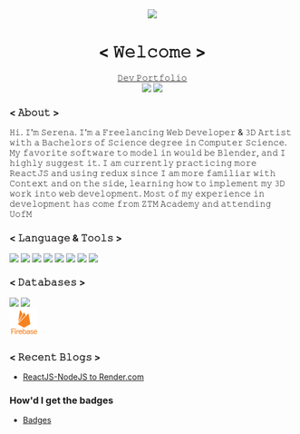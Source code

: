 <div align="center">
  <img src="https://media.giphy.com/media/wwg1suUiTbCY8H8vIA/giphy-downsized-large.gif" width="200"/>
  <h1>< 𝚆𝚎𝚕𝚌𝚘𝚖𝚎 ></h1>
  
  <a href="https://devserena.herokuapp.com/">𝙳𝚎𝚟 𝙿𝚘𝚛𝚝𝚏𝚘𝚕𝚒𝚘</a><br/>
  <a href="https://www.linkedin.com/in/sdean00/"><img src="https://img.shields.io/badge/LinkedIn-0077B5?style=for-the-badge&logo=linkedin&logoColor=white"/></a>
  <a href="https://twitter.com/pixelRena"><img src="https://img.shields.io/badge/Twitter-1DA1F2?style=for-the-badge&logo=twitter&logoColor=white"/></a>
</div>

### < 𝙰𝚋𝚘𝚞𝚝 >
𝙷𝚒. 𝙸'𝚖 𝚂𝚎𝚛𝚎𝚗𝚊. 𝙸'𝚖 𝚊 𝙵𝚛𝚎𝚎𝚕𝚊𝚗𝚌𝚒𝚗𝚐 𝚆𝚎𝚋 𝙳𝚎𝚟𝚎𝚕𝚘𝚙𝚎𝚛 & 𝟹𝙳 𝙰𝚛𝚝𝚒𝚜𝚝 𝚠𝚒𝚝𝚑 𝚊 𝙱𝚊𝚌𝚑𝚎𝚕𝚘𝚛𝚜 𝚘𝚏 𝚂𝚌𝚒𝚎𝚗𝚌𝚎 𝚍𝚎𝚐𝚛𝚎𝚎 𝚒𝚗 𝙲𝚘𝚖𝚙𝚞𝚝𝚎𝚛 𝚂𝚌𝚒𝚎𝚗𝚌𝚎. 𝙼𝚢 𝚏𝚊𝚟𝚘𝚛𝚒𝚝𝚎 𝚜𝚘𝚏𝚝𝚠𝚊𝚛𝚎 𝚝𝚘 𝚖𝚘𝚍𝚎𝚕 𝚒𝚗 𝚠𝚘𝚞𝚕𝚍 𝚋𝚎 𝙱𝚕𝚎𝚗𝚍𝚎𝚛, 𝚊𝚗𝚍 𝙸 𝚑𝚒𝚐𝚑𝚕𝚢 𝚜𝚞𝚐𝚐𝚎𝚜𝚝 𝚒𝚝. 𝙸 𝚊𝚖 𝚌𝚞𝚛𝚛𝚎𝚗𝚝𝚕𝚢 𝚙𝚛𝚊𝚌𝚝𝚒𝚌𝚒𝚗𝚐 𝚖𝚘𝚛𝚎 𝚁𝚎𝚊𝚌𝚝𝙹𝚂 𝚊𝚗𝚍 𝚞𝚜𝚒𝚗𝚐 𝚛𝚎𝚍𝚞𝚡 𝚜𝚒𝚗𝚌𝚎 𝙸 𝚊𝚖 𝚖𝚘𝚛𝚎 𝚏𝚊𝚖𝚒𝚕𝚒𝚊𝚛 𝚠𝚒𝚝𝚑 𝙲𝚘𝚗𝚝𝚎𝚡𝚝 𝚊𝚗𝚍 𝚘𝚗 𝚝𝚑𝚎 𝚜𝚒𝚍𝚎, 𝚕𝚎𝚊𝚛𝚗𝚒𝚗𝚐 𝚑𝚘𝚠 𝚝𝚘 𝚒𝚖𝚙𝚕𝚎𝚖𝚎𝚗𝚝 𝚖𝚢 𝟹𝙳 𝚠𝚘𝚛𝚔 𝚒𝚗𝚝𝚘 𝚠𝚎𝚋 𝚍𝚎𝚟𝚎𝚕𝚘𝚙𝚖𝚎𝚗𝚝. 𝙼𝚘𝚜𝚝 𝚘𝚏 𝚖𝚢 𝚎𝚡𝚙𝚎𝚛𝚒𝚎𝚗𝚌𝚎 𝚒𝚗 𝚍𝚎𝚟𝚎𝚕𝚘𝚙𝚖𝚎𝚗𝚝 𝚑𝚊𝚜 𝚌𝚘𝚖𝚎 𝚏𝚛𝚘𝚖 𝚉𝚃𝙼 𝙰𝚌𝚊𝚍𝚎𝚖𝚢 𝚊𝚗𝚍 𝚊𝚝𝚝𝚎𝚗𝚍𝚒𝚗𝚐 𝚄𝚘𝚏𝙼

### < 𝙻𝚊𝚗𝚐𝚞𝚊𝚐𝚎 & 𝚃𝚘𝚘𝚕𝚜 >
<div>
<img src="https://img.shields.io/badge/HTML-239120?style=for-the-badge&logo=html5&logoColor=white"/>
<img src="https://img.shields.io/badge/CSS-239120?&style=for-the-badge&logo=css3&logoColor=white"/>
<img src="https://img.shields.io/badge/Bootstrap-563D7C?style=for-the-badge&logo=bootstrap&logoColor=white"/>
<img src="https://img.shields.io/badge/Sass-CC6699?style=for-the-badge&logo=sass&logoColor=white"/>
<img src="https://img.shields.io/badge/JavaScript-F7DF1E?style=for-the-badge&logo=javascript&logoColor=black"/>
<img src="https://img.shields.io/badge/React-20232A?style=for-the-badge&logo=react&logoColor=61DAFB"/>
<img src="https://img.shields.io/badge/Python-14354C?style=for-the-badge&logo=python&logoColor=white"/>
<img src="https://img.shields.io/badge/Figma-F24E1E?style=for-the-badge&logo=figma&logoColor=white"/>
</div>

### < 𝙳𝚊𝚝𝚊𝚋𝚊𝚜𝚎𝚜 >
<div>
<img src="https://img.shields.io/badge/PostgreSQL-316192?style=for-the-badge&logo=postgresql&logoColor=white"/>
<img src="https://img.shields.io/badge/MongoDB-4EA94B?style=for-the-badge&logo=mongodb&logoColor=white"/><br/>
<img src="https://github.com/devicons/devicon/raw/master/icons/firebase/firebase-plain-wordmark.svg" width="50"/>
</div>

### < 𝚁𝚎𝚌𝚎𝚗𝚝 𝙱𝚕𝚘𝚐𝚜 >
- [ReactJS-NodeJS to Render.com](https://www.linkedin.com/pulse/deploying-your-reactjs-nodejs-server-rendercom-serena-dean/)

### How'd I get the badges
- [Badges](https://dev.to/envoy_/150-badges-for-github-pnk)
